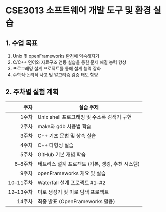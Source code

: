 # CSE3013 소프트웨어 개발 도구 및 환경 실습

## 1. 수업 목표

1. Unix 및 openFrameworks 환경에 익숙해지기
2. C/C++ 언어와 자료구조 연동 실습을 통한 문제 해결 능력 향상
3. 프로그래밍 설계 프로젝트를 통해 설계 능력 강화
4. 수학적·논리적 사고 및 알고리즘 검증 태도 함양

## 2. 주차별 실험 계획

|      주차 | 실습 주제                         |
| ------: | ----------------------------- |
|     1주차 | Unix shell 프로그래밍 및 주소록 검색기 구현 |
|     2주차 | make와 gdb 사용법 학습              |
|     3주차 | C++ 기초 문법 및 상속 실습             |
|     4주차 | C++ 다형성 실습                    |
|     5주차 | GitHub 기본 개념 학습               |
|   6–8주차 | 테트리스 설계 프로젝트 (기본, 랭킹, 추천 시스템) |
|     9주차 | openFrameworks 개요 및 실습        |
| 10–11주차 | Waterfall 설계 프로젝트 #1–#2       |
| 12–13주차 | 미로 생성기 및 미로 탐색 프로젝트           |
|    14주차 | 최종 발표 (OpenFrameworks 활용)     |


